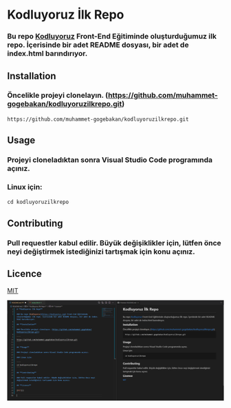 # **Kodluyoruz İlk Repo**

### Bu repo [Kodluyoruz](https://kodluyoruz.com) Front-End Eğitiminde oluşturduğumuz ilk repo. İçerisinde bir adet README dosyası, bir adet de index.html barındırıyor.

## **Installation**

### Öncelikle projeyi clonelayın. (https://github.com/muhammet-gogebakan/kodluyoruzilkrepo.git)

````
https://github.com/muhammet-gogebakan/kodluyoruzilkrepo.git
````

## **Usage**

### Projeyi cloneladıktan sonra Visual Studio Code programında açınız. 

### Linux için:

````
cd kodluyoruzilkrepo
````

## **Contributing**

### Pull requestler kabul edilir. Büyük değişiklikler için, lütfen önce neyi değiştirmek istediğinizi tartışmak için konu açınız.

## **Licence**

[MIT]()

![proje resmi](proje.PNG)
